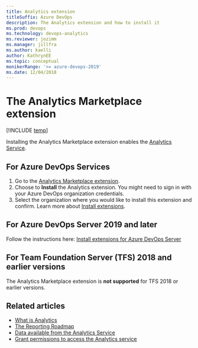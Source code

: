 ```yaml
---
title: Analytics extension
titleSuffix: Azure DevOps
description: The Analytics extension and how to install it
ms.prod: devops
ms.technology: devops-analytics
ms.reviewer: jozimm
ms.manager: jillfra
ms.author: kaelli
author: KathrynEE
ms.topic: conceptual
monikerRange: '>= azure-devops-2019'
ms.date: 12/04/2018
---
```



# The Analytics Marketplace extension

[!INCLUDE [temp](../../_shared/version-azure-devops.md)]

Installing the Analytics Marketplace extension enables the [Analytics Service](../analytics/what-is-analytics.md).

## For Azure DevOps Services
1.	Go to the [Analytics Marketplace extension](https://marketplace.visualstudio.com/items?itemName=ms.vss-analytics). 
1.	Choose to **Install** the Analytics extension. You might need to sign in with your Azure DevOps organization credentials.
1. Select the organization where you would like to install this extension and confirm. Learn more about [Install extensions](../../marketplace/install-vsts-extension.md).

## For Azure DevOps Server 2019 and later

Follow the instructions here: [Install extensions for Azure DevOps Server](../../marketplace/get-tfs-extensions.md)

## For Team Foundation Server (TFS) 2018 and earlier versions
The Analytics Marketplace extension is **not supported** for TFS 2018 or earlier versions.

## Related articles

- [What is Analytics](what-is-analytics.md)
- [The Reporting Roadmap](reporting-roadmap.md) 
- [Data available from the Analytics Service](data-available-in-analytics.md)
- [Grant permissions to access the Analytics service](./analytics-security.md)
